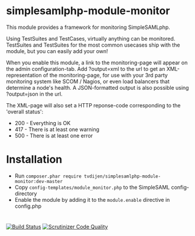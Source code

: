# simplesamlphp-module-monitor
This module provides a framework for monitoring SimpleSAMLphp.

Using TestSuites and TestCases, virtually anything can be monitored.
TestSuites and TestSuites for the most common usecases ship with the module,
but you can easily add your own!

When you enable this module, a link to the monitoring-page will appear on the admin configuration-tab.
Add ?output=xml to the url to get an XML-representation of the monitoring-page, for use with your
3rd party monitoring system like SCOM / Nagios, or even load balancers that determine a node's health.
A JSON-formatted output is also possible using ?output=json in the url.

The XML-page will also set a HTTP reponse-code corresponding to the 'overall status':
- 200 - Everything is OK
- 417 - There is at least one warning
- 500 - There is at least one error

# Installation
- Run `composer.phar require tvdijen/simplesamlphp-module-monitor:dev-master`
- Copy `config-templates/module_monitor.php` to the SimpleSAML config-directory
- Enable the module by adding it to the `module.enable` directive in config.php

# 
[![Build Status](https://scrutinizer-ci.com/g/tvdijen/simplesamlphp-module-monitor/badges/build.png?b=master)](https://scrutinizer-ci.com/g/tvdijen/simplesamlphp-module-monitor/build-status/master)
[![Scrutinizer Code Quality](https://scrutinizer-ci.com/g/tvdijen/simplesamlphp-module-monitor/badges/quality-score.png?b=master)](https://scrutinizer-ci.com/g/tvdijen/simplesamlphp-module-monitor/?branch=master)
